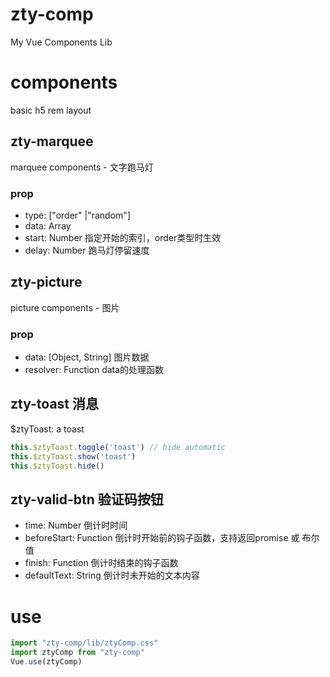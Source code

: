 # zty-comp
My Vue Components Lib

# components
basic h5 rem layout
## zty-marquee
marquee components - 文字跑马灯

### prop
- type: ["order" |"random"]
- data: Array
- start: Number 指定开始的索引，order类型时生效
- delay: Number 跑马灯停留速度

## zty-picture
picture components - 图片

### prop
- data: [Object, String] 图片数据
- resolver: Function data的处理函数

## zty-toast 消息
$ztyToast: a toast

```javascript
this.$ztyToast.toggle('toast') // hide automatic
this.$ztyToast.show('toast')
this.$ztyToast.hide()
```

## zty-valid-btn 验证码按钮
- time: Number 倒计时时间
- beforeStart: Function 倒计时开始前的钩子函数，支持返回promise 或 布尔值
- finish: Function 倒计时结束的钩子函数
- defaultText: String 倒计时未开始的文本内容
      
# use

```javascript
import "zty-comp/lib/ztyComp.css"
import ztyComp from "zty-comp"
Vue.use(ztyComp)
```